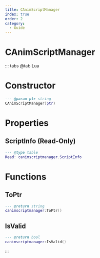 ```yaml
---
title: CAnimScriptManager
index: true
order: 2
category:
  - Guide
---
```


# CAnimScriptManager

::: tabs
@tab Lua
# Constructor
```lua
--- @param ptr string
CAnimScriptManager(ptr)
```
# Properties
## ScriptInfo (Read-Only)
```lua
--- @type table
Read: canimscriptmanager.ScriptInfo
```
# Functions
## ToPtr
```lua
--- @return string
canimscriptmanager:ToPtr()
```
## IsValid
```lua
--- @return bool
canimscriptmanager:IsValid()
```

:::
